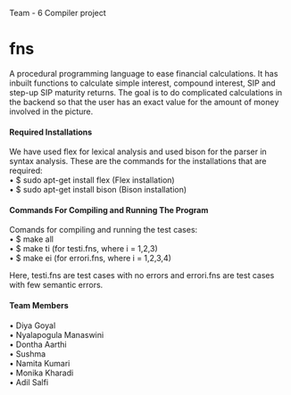 Team - 6 Compiler project 

# fns

A procedural programming language to ease financial calculations. It has inbuilt functions to calculate simple interest, compound interest, SIP and step-up SIP maturity returns. The goal is to do complicated calculations in the backend so that the user has an exact value for the amount of money involved in the picture.

####                            Required Installations

We have used flex for lexical analysis and used bison for the parser in syntax analysis.
These are the commands for the installations that are required:   
• $ sudo apt-get install flex   (Flex installation)       
• $ sudo apt-get install bison  (Bison installation)        


####                           Commands For Compiling and Running The Program
Comands for compiling and running the test cases:     
• $ make all      
• $ make ti   (for testi.fns, where i = 1,2,3)      
• $ make ei   (for errori.fns, where i = 1,2,3,4)       

Here, testi.fns are test cases with no errors and errori.fns are test cases with few semantic errors.


#### Team Members
• Diya Goyal  
• Nyalapogula Manaswini     
• Dontha Aarthi     
• Sushma  
• Namita Kumari   
• Monika Kharadi    
• Adil Salfi    
